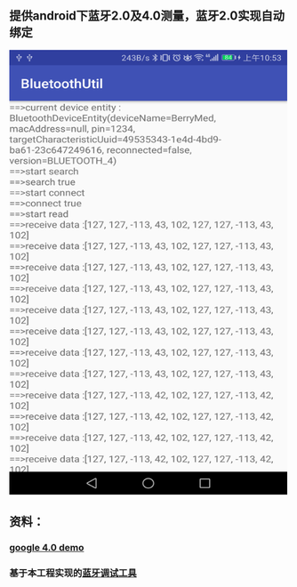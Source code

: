 ## 提供android下蓝牙2.0及4.0测量，蓝牙2.0实现自动绑定

<img src="bluetooth4.png" width="500px" height="800px"/>

## 资料：

### [google 4.0 demo](https://github.com/googlesamples/android-BluetoothLeGatt)

### 基于本工程实现的[蓝牙调试工具](https://github.com/HelloHuDi/ABluetoothTools)

